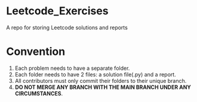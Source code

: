 # Leetcode_Exercises
A repo for storing Leetcode solutions and reports

# Convention
1. Each problem needs to have a separate folder.
2. Each folder needs to have 2 files: a solution file(.py) and a report.
3. All contributors must only commit their folders to their unique branch.
4. **DO NOT MERGE ANY BRANCH WITH THE MAIN BRANCH UNDER ANY CIRCUMSTANCES**.
